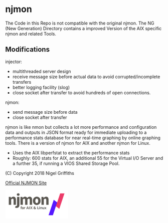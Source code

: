 # njmon

The Code in this Repo is not compatible with the original njmon.
The NG (New Generation) Directory contains a improved Version of the AIX specific njmon and related Tools.

## Modifications

injector:
- multithreaded server design
- receive message size before actual data to avoid corrupted/incomplete transfers
- better logging facility (slog)
- close socket after transfer to avoid hundreds of open connections.

njmon:
- send message size before data
- close socket after transfer

njmon is like nmon but collects a lot more performance and configuration data and outputs in JSON format 
ready for immediate uploading to a performance stats database for near real-time graphing by online graphing tools. 
There is a version of njmon for AIX and another njmon for Linux. 

- Uses the AIX libperfstat to extract the performance stats
- Roughly: 600 stats for AIX, an additional 55 for the Virtual I/O Server and a further 35, if running a VIOS Shared Storage Pool.

(C) Copyright 2018 Nigel Griffiths


[Official NJMON Site](http://nmon.sourceforge.net/pmwiki.php?n=Site.Njmon)

![](njmon.png)
